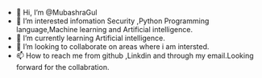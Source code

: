 - 👋 Hi, I’m @MubashraGul
- 👀 I’m interested infomation Security ,Python Programming language,Machine learning and Artificial intelligence.
- 🌱 I’m currently learning Artificial intelligence.
- 💞️ I’m looking to collaborate on areas where i am intersted.
- 📫 How to reach me from github ,Linkdin and through my email.Looking forward for the collabration.

<!---
MubashraGul/MubashraGul is a ✨ special ✨ repository because its `README.md` (this file) appears on your GitHub profile.
You can click the Preview link to take a look at your changes.
--->
